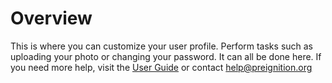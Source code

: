 # Overview 

This is where you can customize your user profile.  Perform tasks such as uploading your photo or changing your password.    It can all be done here.
If you need more help, visit the <a target="_blank" href="https://program-user-docs.preignition.org/program-user-guide/portfolio/settings/my-profile">User Guide</a> or contact help@preignition.org 